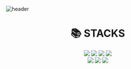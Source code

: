 ![header](https://capsule-render.vercel.app/api?type=waving&color=auto&height=300&section=header&text=Yumin's%20Github%20Profile&fontSize=60)

<div align=center><h1>📚 STACKS</h1></div>
<div align=center> 
  <img src="https://img.shields.io/badge/c++-00599C?style=for-the-badge&logo=c%2B%2B&logoColor=white">
  <img src="https://img.shields.io/badge/python-3776AB?style=for-the-badge&logo=python&logoColor=white">
  <img src="https://img.shields.io/badge/PyTorch-EE4C2C0?style=for-the-badge&logo=c%2B%2B&logoColor=white"> 
  <img src="https://img.shields.io/badge/TensorFlow-FF6F00?style=for-the-badge&logo=c%2B%2B&logoColor=white"> 
  <br>
  <img src="https://img.shields.io/badge/ROS-22314E?style=for-the-badge&logo=python&logoColor=white"> 
  <img src="https://img.shields.io/badge/Ubuntu-E95420?style=for-the-badge&logo=python&logoColor=white"> 
  <img src="https://img.shields.io/badge/Linux-FCC624?style=for-the-badge&logo=python&logoColor=white"> 


  
